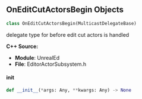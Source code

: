 ## OnEditCutActorsBegin Objects

```python
class OnEditCutActorsBegin(MulticastDelegateBase)
```

delegate type for before edit cut actors is handled

**C++ Source:**

- **Module**: UnrealEd
- **File**: EditorActorSubsystem.h

<a id="unreal.OnEditCutActorsBegin.__init__"></a>

#### __init__

```python
def __init__(*args: Any, **kwargs: Any) -> None
```

<a id="unreal.OnEditCutActorsEnd"></a>